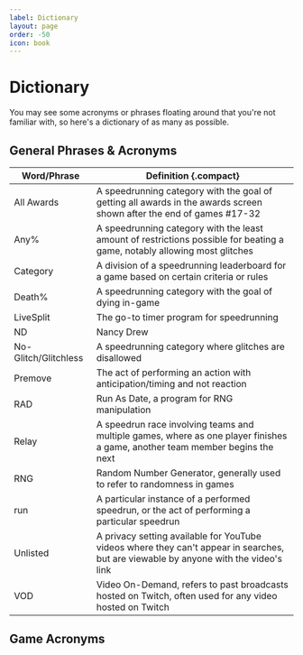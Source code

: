 ```yaml
---
label: Dictionary
layout: page
order: -50
icon: book
---
```


# Dictionary

You may see some acronyms or phrases floating around that you're not familiar with, so here's a dictionary of as many as possible.

## General Phrases & Acronyms

Word/Phrase | Definition {.compact}
--- | ---
All Awards | A speedrunning category with the goal of getting all awards in the awards screen shown after the end of games #17-32
Any% | A speedrunning category with the least amount of restrictions possible for beating a game, notably allowing most glitches
Category | A division of a speedrunning leaderboard for a game based on certain criteria or rules
Death% | A speedrunning category with the goal of dying in-game
LiveSplit | The go-to timer program for speedrunning
ND | Nancy Drew
No-Glitch/Glitchless | A speedrunning category where glitches are disallowed
Premove | The act of performing an action with anticipation/timing and not reaction
RAD | Run As Date, a program for RNG manipulation
Relay | A speedrun race involving teams and multiple games, where as one player finishes a game, another team member begins the next
RNG | Random Number Generator, generally used to refer to randomness in games
run | A particular instance of a performed speedrun, or the act of performing a particular speedrun
Unlisted | A privacy setting available for YouTube videos where they can't appear in searches, but are viewable by anyone with the video's link
VOD | Video On-Demand, refers to past broadcasts hosted on Twitch, often used for any video hosted on Twitch


## Game Acronyms

